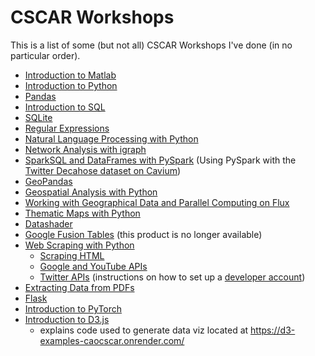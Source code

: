 # CSCAR Workshops
This is a list of some (but not all) CSCAR Workshops I've done (in no particular order).
- [Introduction to Matlab](matlab)
- [Introduction to Python](python-intro)
- [Pandas](pandas)
- [Introduction to SQL](sql)
- [SQLite](sqlite)
- [Regular Expressions](regex)
- [Natural Language Processing with Python](NLP)
- [Network Analysis with igraph](network-analysis)
- [SparkSQL and DataFrames with PySpark](pyspark) (Using PySpark with the [Twitter Decahose dataset on Cavium](https://github.com/caocscar/twitter-decahose-pyspark))
- [GeoPandas](geopandas)
- [Geospatial Analysis with Python](geospatial-analysis)
- [Working with Geographical Data and Parallel Computing on Flux](dotmap)
- [Thematic Maps with Python](thematic-maps)
- [Datashader](datashader)
- [Google Fusion Tables](fusion-tables) (this product is no longer available)
- [Web Scraping with Python](webscraping)
  - [Scraping HTML](https://nbviewer.jupyter.org/github/caocscar/workshops/blob/master/webscraping/webscraping_in_python.ipynb)
  - [Google and YouTube APIs](https://nbviewer.jupyter.org/github/caocscar/workshops/blob/master/webscraping/Google.ipynb) 
  - [Twitter APIs](https://nbviewer.jupyter.org/github/caocscar/workshops/blob/master/webscraping/Twitter.ipynb) (instructions on how to set up a [developer account](https://github.com/caocscar/twitter-create-developer-account))
- [Extracting Data from PDFs](pdf-data-extraction)
- [Flask](flask)
- [Introduction to PyTorch](pytorch)
- [Introduction to D3.js](D3)
  - explains code used to generate data viz located at https://d3-examples-caocscar.onrender.com/